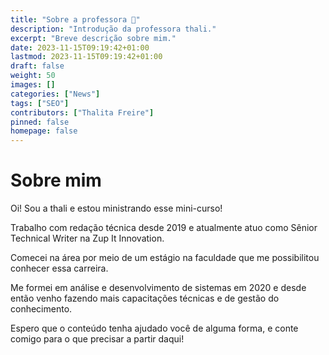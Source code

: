 ```yaml
---
title: "Sobre a professora 👋"
description: "Introdução da professora thali."
excerpt: "Breve descrição sobre mim."
date: 2023-11-15T09:19:42+01:00
lastmod: 2023-11-15T09:19:42+01:00
draft: false
weight: 50
images: []
categories: ["News"]
tags: ["SEO"]
contributors: ["Thalita Freire"]
pinned: false
homepage: false
---
```

# Sobre mim
Oi! Sou a thali e estou ministrando esse mini-curso!

Trabalho com redação técnica desde 2019 e atualmente atuo como Sênior Technical Writer na Zup It Innovation.

Comecei na área por meio de um estágio na faculdade que me possibilitou conhecer essa carreira. 

Me formei em análise e desenvolvimento de sistemas em 2020 e desde então venho fazendo mais capacitações técnicas e de gestão do conhecimento.

Espero que o conteúdo tenha ajudado você de alguma forma, e conte comigo para o que precisar a partir daqui!

